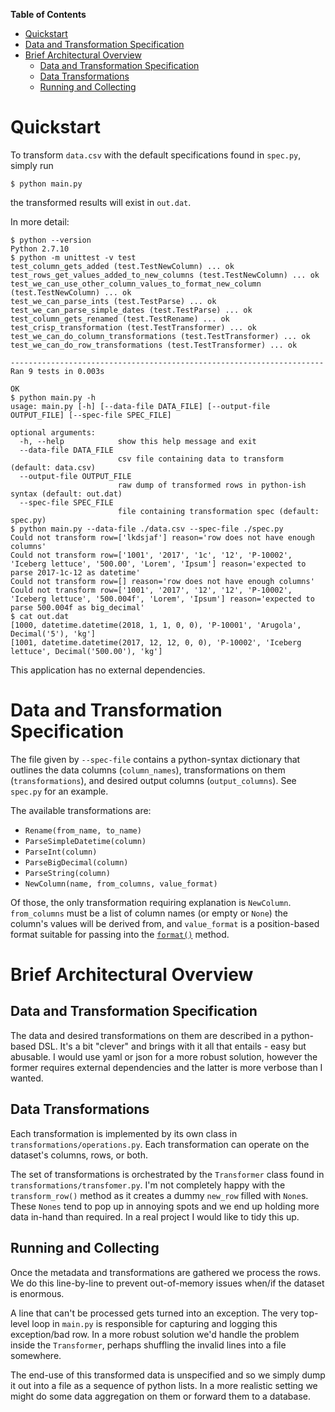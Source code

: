 <!-- markdown-toc start - Don't edit this section. Run M-x markdown-toc-refresh-toc -->
**Table of Contents**

- [Quickstart](#quickstart)
- [Data and Transformation Specification](#data-and-transformation-specification)
- [Brief Architectural Overview](#brief-architectural-overview)
    - [Data and Transformation Specification](#data-and-transformation-specification-1)
    - [Data Transformations](#data-transformations)
    - [Running and Collecting](#running-and-collecting)

<!-- markdown-toc end -->


# Quickstart

To transform `data.csv` with the default specifications found in
`spec.py`, simply run

```
$ python main.py
```

the transformed results will exist in `out.dat`.

In more detail:

```
$ python --version
Python 2.7.10
$ python -m unittest -v test
test_column_gets_added (test.TestNewColumn) ... ok
test_rows_get_values_added_to_new_columns (test.TestNewColumn) ... ok
test_we_can_use_other_column_values_to_format_new_column (test.TestNewColumn) ... ok
test_we_can_parse_ints (test.TestParse) ... ok
test_we_can_parse_simple_dates (test.TestParse) ... ok
test_column_gets_renamed (test.TestRename) ... ok
test_crisp_transformation (test.TestTransformer) ... ok
test_we_can_do_column_transformations (test.TestTransformer) ... ok
test_we_can_do_row_transformations (test.TestTransformer) ... ok

----------------------------------------------------------------------
Ran 9 tests in 0.003s

OK
$ python main.py -h
usage: main.py [-h] [--data-file DATA_FILE] [--output-file OUTPUT_FILE] [--spec-file SPEC_FILE]

optional arguments:
  -h, --help            show this help message and exit
  --data-file DATA_FILE
                        csv file containing data to transform (default: data.csv)
  --output-file OUTPUT_FILE
                        raw dump of transformed rows in python-ish syntax (default: out.dat)
  --spec-file SPEC_FILE
                        file containing transformation spec (default: spec.py)
$ python main.py --data-file ./data.csv --spec-file ./spec.py
Could not transform row=['lkdsjaf'] reason='row does not have enough columns'
Could not transform row=['1001', '2017', '1c', '12', 'P-10002', 'Iceberg lettuce', '500.00', 'Lorem', 'Ipsum'] reason='expected to parse 2017-1c-12 as datetime'
Could not transform row=[] reason='row does not have enough columns'
Could not transform row=['1001', '2017', '12', '12', 'P-10002', 'Iceberg lettuce', '500.004f', 'Lorem', 'Ipsum'] reason='expected to parse 500.004f as big_decimal'
$ cat out.dat
[1000, datetime.datetime(2018, 1, 1, 0, 0), 'P-10001', 'Arugola', Decimal('5'), 'kg']
[1001, datetime.datetime(2017, 12, 12, 0, 0), 'P-10002', 'Iceberg lettuce', Decimal('500.00'), 'kg']
```

This application has no external dependencies.

# Data and Transformation Specification

The file given by `--spec-file` contains a python-syntax dictionary
that outlines the data columns (`column_names`), transformations on
them (`transformations`), and desired output columns
(`output_columns`). See `spec.py` for an example.

The available transformations are:

- `Rename(from_name, to_name)`
- `ParseSimpleDatetime(column)`
- `ParseInt(column)`
- `ParseBigDecimal(column)`
- `ParseString(column)`
- `NewColumn(name, from_columns, value_format)`

Of those, the only transformation requiring explanation is
`NewColumn`. `from_columns` must be a list of column names (or empty
or `None`) the column's values will be derived from, and
`value_format` is a position-based format suitable for passing into
the
[`format()`](https://docs.python.org/2.7/library/functions.html#format)
method.

# Brief Architectural Overview

## Data and Transformation Specification

The data and desired transformations on them are described in a
python-based DSL. It's a bit "clever" and brings with it all that
entails - easy but abusable. I would use yaml or json for a more
robust solution, however the former requires external dependencies and
the latter is more verbose than I wanted.

## Data Transformations

Each transformation is implemented by its own class in
`transformations/operations.py`. Each transformation can operate on
the dataset's columns, rows, or both.

The set of transformations is orchestrated by the `Transformer` class
found in `transformations/transfomer.py`. I'm not completely happy
with the `transform_row()` method as it creates a dummy `new_row`
filled with `None`s. These `Nones` tend to pop up in annoying spots
and we end up holding more data in-hand than required. In a real
project I would like to tidy this up.


## Running and Collecting

Once the metadata and transformations are gathered we process the
rows. We do this line-by-line to prevent out-of-memory issues when/if
the dataset is enormous.

A line that can't be processed gets turned into an exception. The very
top-level loop in `main.py` is responsible for capturing and logging
this exception/bad row. In a more robust solution we'd handle the
problem inside the `Transformer`, perhaps shuffling the invalid lines
into a file somewhere.

The end-use of this transformed data is unspecified and so we simply
dump it out into a file as a sequence of python lists. In a more
realistic setting we might do some data aggregation on them or forward
them to a database.
